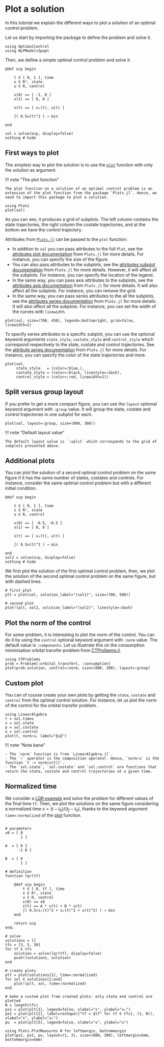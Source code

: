 # Plot a solution

In this tutorial we explain the different ways to plot a solution of an optimal control problem.

Let us start by importing the package to define the problem and solve it.

```@example main
using OptimalControl
using NLPModelsIpopt
```

Then, we define a simple optimal control problem and solve it.

```@example main
@def ocp begin

    t ∈ [ 0, 1 ], time
    x ∈ R², state
    u ∈ R, control

    x(0) == [ -1, 0 ]
    x(1) == [ 0, 0 ]

    ẋ(t) == [ x₂(t), u(t) ]

    ∫( 0.5u(t)^2 ) → min

end

sol = solve(ocp, display=false)
nothing # hide
```

## First ways to plot

The simplest way to plot the solution is to use the [`plot`](@ref) function with only the solution as argument.

!!! note "The plot function"

    The plot function on a solution of an optimal control problem is an extension of the plot function from the package `Plots.jl`. Hence, we need to import this package to plot a solution.

```@example main
using Plots
plot(sol)
```

As you can see, it produces a grid of subplots. The left column contains the state trajectories, the right column the costate trajectories, and at the bottom we have the control trajectory.

Attributes from [`Plots.jl`](https://docs.juliaplots.org) can be passed to the `plot` function:

- In addition to `sol` you can pass attributes to the full `Plot`, see the [attributes plot documentation](https://docs.juliaplots.org/latest/generated/attributes_plot/) from `Plots.jl` for more details. For instance, you can specify the size of the figure.
- You can also pass attributes to the subplots, see the [attributes subplot documentation](https://docs.juliaplots.org/latest/generated/attributes_subplot/) from `Plots.jl` for more details. However, it will affect all the subplots. For instance, you can specify the location of the legend.
- In the same way, you can pass axis attributes to the subplots, see the [attributes axis documentation](https://docs.juliaplots.org/latest/generated/attributes_axis/) from `Plots.jl` for more details. It will also affect all the subplots. For instance, you can remove the grid.
- In the same way, you can pass series attributes to the all the subplots, see the [attributes series documentation](https://docs.juliaplots.org/latest/generated/attributes_series/) from `Plots.jl` for more details. It will also affect all the subplots. For instance, you can set the width of the curves with `linewidth`.

```@example main
plot(sol, size=(700, 450), legend=:bottomright, grid=false, linewidth=2)
```

To specify series attributes to a specific subplot, you can use the optional keyword arguments `state_style`, `costate_style` and `control_style` which correspond respectively to the state, costate and control trajectories. See the [attribute series documentation](https://docs.juliaplots.org/latest/generated/attributes_series/) from `Plots.jl` for more details. For instance, you can specify the color of the state trajectories and more.

```@example main
plot(sol, 
     state_style   = (color=:blue,), 
     costate_style = (color=:black, linestyle=:dash),
     control_style = (color=:red, linewidth=2))
```

## Split versus group layout

If you prefer to get a more compact figure, you can use the `layout` optional keyword argument with `:group` value. It will group the state, costate and control trajectories in one subplot for each.

```@example main
plot(sol, layout=:group, size=(800, 300))
```

!!! note "Default layout value"

    The default layout value is `:split` which corresponds to the grid of subplots presented above.

## Additional plots

You can plot the solution of a second optimal control problem on the same figure if it has the same number of states, costates and controls. For instance, consider the same optimal control problem but with a different initial condition.

```@example main
@def ocp begin

    t ∈ [ 0, 1 ], time
    x ∈ R², state
    u ∈ R, control

    x(0) == [ -0.5, -0.5 ]
    x(1) == [ 0, 0 ]

    ẋ(t) == [ x₂(t), u(t) ]

    ∫( 0.5u(t)^2 ) → min

end
sol2 = solve(ocp, display=false)
nothing # hide
```

We first plot the solution of the first optimal control problem, then, we plot the solution of the second optimal control problem on the same figure, but with dashed lines.

```@example main
# first plot
plt = plot(sol, solution_label="(sol1)", size=(700, 500))

# second plot
plot!(plt, sol2, solution_label="(sol2)", linestyle=:dash)
```

## Plot the norm of the control

For some problem, it is interesting to plot the norm of the control. You can do it by using the `control` optional keyword argument with `:norm` value. The default value is `:components`. Let us illustrate this on the consumption minimisation orbital transfer problem from [CTProlbems.jl](https://control-toolbox.org/CTProblems.jl).

```@example main
using CTProblems
prob = Problem(:orbital_transfert, :consumption)
plot(prob.solution, control=:norm, size=(800, 300), layout=:group)
```

## Custom plot

You can of course create your own plots by getting the `state`, `costate` and `control` from the optimal control solution. For instance, let us plot the norm of the control for the orbital transfer problem.

```@example main
using LinearAlgebra
t = sol.times
x = sol.state
p = sol.costate
u = sol.control
plot(t, norm∘u, label="‖u‖") 
```

!!! note "Nota bene"

    - The `norm` function is from `LinearAlgebra.jl`. 
    - The `∘` operator is the composition operator. Hence, `norm∘u` is the function `t -> norm(u(t))`. 
    - The `sol.state`, `sol.costate` and `sol.control` are functions that return the state, costate and control trajectories at a given time.


## Normalized time

We consider a [LQR example](@ref) and solve the problem for different values of the final time `tf`.
Then, we plot the solutions on the same figure considering a normalized time $s=(t-t_0)/(t_f-t_0)$, thanks to the keyword argument `time=:normalized` of the [plot](https://control-toolbox.org/CTBase.jl/stable/api-plot.html) function.

```@example main

# parameters
x0 = [ 0
       1 ]

A  = [ 0 1
      -1 0 ]

B  = [ 0
       1 ]

# definition
function lqr(tf)

    @def ocp begin
        t ∈ [ 0, tf ], time
        x ∈ R², state
        u ∈ R, control
        x(0) == x0
        ẋ(t) == A * x(t) + B * u(t)
        ∫( 0.5(x₁(t)^2 + x₂(t)^2 + u(t)^2) ) → min
    end

    return ocp
end;

# solve
solutions = []
tfs = [3, 5, 30]
for tf ∈ tfs
    solution = solve(lqr(tf), display=false)
    push!(solutions, solution)
end

# create plots
plt = plot(solutions[1], time=:normalized)
for sol ∈ solutions[2:end]
    plot!(plt, sol, time=:normalized)
end

# make a custom plot from created plots: only state and control are plotted
N = length(tfs)
px1 = plot(plt[1], legend=false, xlabel="s", ylabel="x₁")
px2 = plot(plt[2], label=reshape(["tf = $tf" for tf ∈ tfs], (1, N)), xlabel="s", ylabel="x₂")
pu  = plot(plt[5], legend=false, xlabel="s", ylabel="u")

using Plots.PlotMeasures # for leftmargin, bottommargin
plot(px1, px2, pu, layout=(1, 3), size=(800, 300), leftmargin=5mm, bottommargin=5mm)
```